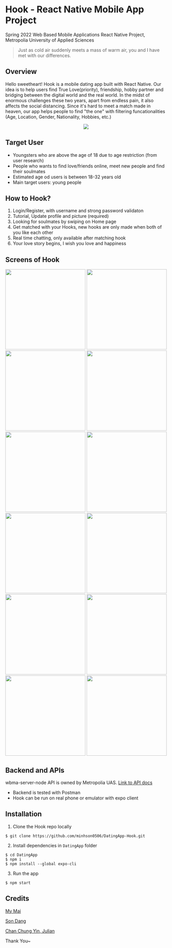 # Hook - React Native Mobile App Project
Spring 2022 Web Based Mobile Applications React Native Project, Metropolia University of Applied Sciences
> Just as cold air suddenly meets a mass of warm air, you and I have met with our differences.
## Overview
Hello sweetheart! Hook is a mobile dating app built with React Native. Our idea is to help users find True Love(priority), friendship, hobby partner and bridging between the digital world and the real world. In the midst of enormous challenges these two years, apart from endless pain, it also affects the social distancing. Since it's hard to meet a match made in heaven, our app helps people to find "the one" with filtering funcationalities (Age, Location, Gender, Nationality, Hobbies, etc.)
<p align="center">
<img src="https://c.tenor.com/RIBWPuMVcj0AAAAd/kesho-pixelkesho.gif"/>
</p align="center">

## Target User
- Youngsters who are above the age of 18 due to age restriction (from user research)
- People who wants to find love/friends online, meet new people and find their soulmates
- Estimated age od users is between 18-32 years old
- Main target users: young people

## How to Hook?
1. Login/Register, with username and strong password validaton
2. Tutorial, Update profile and picture (required)
3. Looking for soulmates by swiping on Home page
4. Get matched with your Hooks, new hooks are only made when both of you like each other
5. Real time chatting, only available after matching hook
6. Your love story begins, I wish you love and happiness

## Screens of Hook
<img src="https://user-images.githubusercontent.com/70948419/157508663-1d0b4250-9a8c-43bb-84c2-0c94640101d8.PNG" width="250"> <img src="https://user-images.githubusercontent.com/70948419/157509109-66cb74ae-1133-4761-9c29-8e412199b5c6.PNG" width="250"> <img src="https://user-images.githubusercontent.com/70948419/157509409-89033b19-668b-4841-bf92-921b6acf61cf.PNG" width="250"> <img src="https://user-images.githubusercontent.com/70948419/157509456-9c5ad8ce-ab03-4115-8fe5-25d54de39eba.PNG" width="250"> <img src="https://user-images.githubusercontent.com/70948419/157511248-5e899e73-cd41-47c4-bca0-c36a22bf5ea0.PNG" width="250"> <img src="https://user-images.githubusercontent.com/70948419/157509683-a5da40c9-4acd-4be7-b227-83fe5ad54d04.PNG" width="250"> <img src="https://user-images.githubusercontent.com/70948419/157509690-ca5f9512-885b-4533-a1c5-d8399943525a.PNG" width="250"> <img src="https://user-images.githubusercontent.com/70948419/157509721-645f1e6b-ff5b-4a94-a370-9f5aa4f48b9d.PNG" width="250">  <img src="https://user-images.githubusercontent.com/70948419/157510101-ac93fab7-13c9-4caa-990e-a0a7ea4a1eac.PNG" width="250"> <img src="https://user-images.githubusercontent.com/70948419/157510405-98d6efea-3f96-4a62-98ad-7355afdbff71.PNG" width="250"> <img src="https://user-images.githubusercontent.com/70948419/157510713-aec2489f-19f7-4f71-a8aa-641ac5d72499.PNG" width="250"> <img src="https://user-images.githubusercontent.com/70948419/157510090-dcb9c2df-c210-4433-88e5-79bf864b6542.PNG" width="250">  
<!-- <img src="" width="250"> -->

## Backend and APIs
wbma-server-node API is owned by Metropolia UAS. [Link to API docs](https://media.mw.metropolia.fi/wbma/docs/#api-Media-GetSpecificUserMediaFiles)
- Backend is tested with Postman
- Hook can be run on real phone or emulator with expo client

## Installation
1. Clone the Hook repo locally
```
$ git clone https://github.com/minhson0506/DatingApp-Hook.git
```
2. Install dependencies in `DatingApp` folder
```
$ cd DatingApp
$ npm i
$ npm install --global expo-cli
```
3. Run the app
```
$ npm start
```

## Credits
[My Mai](https://github.com/thuymymai)

[Son Dang](https://github.com/minhson0506)

[Chan Chung Yin, Julian](https://github.com/JulianCCY)

Thank You~
